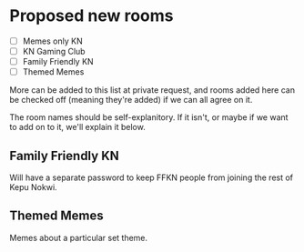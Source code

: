 # Proposed new rooms
- [ ] Memes only KN
- [ ] KN Gaming Club
- [ ] Family Friendly KN
- [ ] Themed Memes

More can be added to this list at private request, and rooms added here can be checked off (meaning they're added) if we can all agree on it.

The room names should be self-explanitory. If it isn't, or maybe if we want to add on to it, we'll explain it below.

## Family Friendly KN
Will have a separate password to keep FFKN people from joining the rest of Kepu Nokwi.

## Themed Memes
Memes about a particular set theme.
